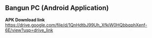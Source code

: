 ## Bangun PC (Android Application)

**APK Download link** <br/>
https://drive.google.com/file/d/1QnHdtbJ99Uh_XfkiW0HQbbqphXenf-6E/view?usp=drive_link
